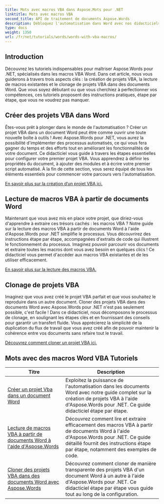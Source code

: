 ```yaml
---
title: Mots avec macros VBA dans Aspose.Mots pour .NET
linktitle: Mots avec macros VBA
second_title: API de traitement de documents Aspose.Words
description: Débloquez l'automatisation dans Word avec nos didacticiels Aspose.Words pour .NET. Créez, lisez et clonez efficacement des macros VBA dans des documents Word.
type: docs
weight: 1350
url: /fr/net/tutorials/words/words-with-vba-macros/
---
```

## Introduction

Découvrez les tutoriels indispensables pour maîtriser Aspose.Words pour .NET, spécialisés dans les macros VBA Word. Dans cet article, nous vous guiderons à travers trois aspects clés : la création de projets VBA, la lecture de macros existantes et le clonage de projets VBA dans des documents Word. Que vous soyez débutant ou que vous cherchiez à perfectionner vos compétences, ces tutoriels proposent des instructions pratiques, étape par étape, que vous ne voudrez pas manquer. 

## Créer des projets VBA dans Word

Êtes-vous prêt à plonger dans le monde de l'automatisation ? Créer un projet VBA dans un document Word peut être comme ouvrir une toute nouvelle boîte à outils ! Avec Aspose.Words pour .NET, vous aurez la possibilité d'implémenter des processus automatisés, ce qui vous fera gagner du temps et des efforts tout en améliorant les fonctionnalités de votre document. Ce didacticiel vous guide à travers les étapes essentielles pour configurer votre premier projet VBA. Vous apprendrez à définir les propriétés du document, à ajouter des modules et à écrire votre premier script automatisé. À la fin de cette section, vous serez équipé de tous les éléments essentiels pour commencer votre parcours vers l'automatisation. 

[En savoir plus sur la création d’un projet VBA ici.](./creating-vba-project/)

## Lecture de macros VBA à partir de documents Word

Maintenant que vous avez mis en place votre projet, que diriez-vous d'apprendre à extraire ces trésors cachés : les macros VBA ? Notre guide sur la lecture des macros VBA à partir de documents Word à l'aide d'Aspose.Words pour .NET simplifie le processus. Vous découvrirez des instructions étape par étape, accompagnées d'extraits de code qui illustrent le fonctionnement du processus. Imaginez pouvoir parcourir vos documents et extraire toutes les macros dont vous avez besoin en quelques clics ! Ce didacticiel vous permet d'accéder aux macros VBA existantes et de les utiliser efficacement. 

[En savoir plus sur la lecture des macros VBA.](./reading-vba-macros-word-document/)

## Clonage de projets VBA

Imaginez que vous avez créé le projet VBA parfait et que vous souhaitez le reproduire dans un autre document. Cloner des projets VBA dans des documents Word avec Aspose.Words pour .NET n'est pas seulement possible, c'est facile ! Dans ce didacticiel, nous décomposons le processus de clonage, en soulignant les étapes clés et en fournissant des conseils pour garantir un transfert fluide. Vous apprécierez la simplicité de la duplication du flux de travail que vous avez créé afin de pouvoir maintenir la cohérence entre vos documents sans refaire tout le travail. 

[Découvrez comment cloner un projet VBA ici.](./clone-vba-project-word-document/)

 ## Mots avec des macros Word VBA Tutoriels
| Titre | Description |
| --- | --- |
| [Créer un projet Vba dans un document Word](./creating-vba-project/) | Exploitez la puissance de l'automatisation dans les documents Word avec notre guide complet sur la création de projets VBA à l'aide d'Aspose.Words pour .NET. Ce guide didacticiel étape par étape. |
| [Lecture de macros VBA à partir de documents Word à l'aide d'Aspose.Words](./reading-vba-macros-word-document/) | Découvrez comment lire et extraire efficacement des macros VBA à partir de documents Word à l'aide d'Aspose.Words pour .NET. Ce guide détaillé fournit des instructions étape par étape, notamment des exemples de code. |
| [Cloner des projets VBA dans des documents Word avec Aspose.Words](./clone-vba-project-word-document/) | Découvrez comment cloner de manière transparente des projets VBA d'un document Word à un autre à l'aide d'Aspose.Words pour .NET. Ce didacticiel étape par étape vous guide tout au long de la configuration. |
